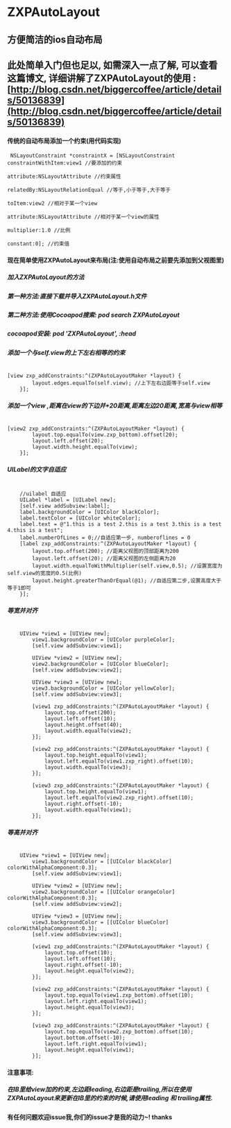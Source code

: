 # ZXPAutoLayout
## 方便简洁的ios自动布局
## 此处简单入门但也足以, 如需深入一点了解, 可以查看这篇博文, 详细讲解了ZXPAutoLayout的使用 : [http://blog.csdn.net/biggercoffee/article/details/50136839](http://blog.csdn.net/biggercoffee/article/details/50136839)
#### 传统的自动布局添加一个约束(用代码实现) ####

<pre><code> NSLayoutConstraint *constraintX = [NSLayoutConstraint constraintWithItem:view1 //要添加的约束
                                                                       attribute:NSLayoutAttribute //约束属性
                                                                       relatedBy:NSLayoutRelationEqual //等于,小于等于,大于等于
                                                                          toItem:view2 //相对于某一个view
                                                                       attribute:NSLayoutAttribute //相对于某一个view的属性
                                                                      multiplier:1.0 //比例
                                                                        constant:0]; //约束值
</code></pre>

#### 现在简单使用ZXPAutoLayout来布局(注:使用自动布局之前要先添加到父视图里)

##### 加入ZXPAutoLayout的方法 
##### 第一种方法:直接下载并导入ZXPAutoLayout.h文件
##### 第二种方法:使用Cocoapod搜索: pod search ZXPAutoLayout 
#####   cocoapod安装: pod 'ZXPAutoLayout', :head

##### 添加一个与self.view的上下左右相等的约束
<pre><code>
[view zxp_addConstraints:^(ZXPAutoLayoutMaker *layout) {
        layout.edges.equalTo(self.view); //上下左右边距等于self.view
    }];
</code></pre>

##### 添加一个view ,距离在view的下边并+20距离,距离左边20距离,宽高与view相等
<pre><code>
[view2 zxp_addConstraints:^(ZXPAutoLayoutMaker *layout) {
        layout.top.equalTo(view.zxp_bottom).offset(20);
        layout.left.offset(20);
        layout.width.height.equalTo(view);
    }];
</code></pre>

##### UILabel的文字自适应
<pre><code>
    //uilabel 自适应
    UILabel *label = [UILabel new];
    [self.view addSubview:label];
    label.backgroundColor = [UIColor blackColor];
    label.textColor = [UIColor whiteColor];
    label.text = @"1.this is a test 2.this is a test 3.this is a test 4.this is a test";
    label.numberOfLines = 0;//自适应第一步, numberoflines = 0
    [label zxp_addConstraints:^(ZXPAutoLayoutMaker *layout) {
        layout.top.offset(200); //距离父视图的顶部距离为200
        layout.left.offset(20); //距离父视图的左侧距离为20
        layout.width.equalToWithMultiplier(self.view,0.5); //设置宽度为self.view的宽度的0.5(比例)
        layout.height.greaterThanOrEqual(@1); //自适应第二步,设置高度大于等于1即可
    }];
</code></pre>

##### 等宽并对齐
<pre><code>
    UIView *view1 = [UIView new];
        view1.backgroundColor = [UIColor purpleColor];
        [self.view addSubview:view1];
        
        UIView *view2 = [UIView new];
        view2.backgroundColor = [UIColor blueColor];
        [self.view addSubview:view2];
        
        UIView *view3 = [UIView new];
        view3.backgroundColor = [UIColor yellowColor];
        [self.view addSubview:view3];
        
        [view1 zxp_addConstraints:^(ZXPAutoLayoutMaker *layout) {
            layout.top.offset(200);
            layout.left.offset(10);
            layout.height.offset(40);
            layout.width.equalTo(view2);
        }];
        
        [view2 zxp_addConstraints:^(ZXPAutoLayoutMaker *layout) {
            layout.top.height.equalTo(view1);
            layout.left.equalTo(view1.zxp_right).offset(10);
            layout.width.equalTo(view3);
        }];
        
        [view3 zxp_addConstraints:^(ZXPAutoLayoutMaker *layout) {
            layout.top.height.equalTo(view1);
            layout.left.equalTo(view2.zxp_right).offset(10);
            layout.right.offset(-10);
            layout.width.equalTo(view1);
        }];
</code></pre>

##### 等高并对齐
<pre><code>
    UIView *view1 = [UIView new];
        view1.backgroundColor = [[UIColor blackColor] colorWithAlphaComponent:0.3];
        [self.view addSubview:view1];
        
        UIView *view2 = [UIView new];
        view2.backgroundColor = [[UIColor orangeColor] colorWithAlphaComponent:0.3];
        [self.view addSubview:view2];
        
        UIView *view3 = [UIView new];
        view3.backgroundColor = [[UIColor blueColor] colorWithAlphaComponent:0.3];
        [self.view addSubview:view3];
        
        [view1 zxp_addConstraints:^(ZXPAutoLayoutMaker *layout) {
            layout.top.offset(10);
            layout.left.offset(10);
            layout.right.offset(-10);
            layout.height.equalTo(view2);
        }];
        
        [view2 zxp_addConstraints:^(ZXPAutoLayoutMaker *layout) {
            layout.top.equalTo(view1.zxp_bottom).offset(10);
            layout.left.right.equalTo(view1);
            layout.height.equalTo(view3);
        }];
        
        [view3 zxp_addConstraints:^(ZXPAutoLayoutMaker *layout) {
            layout.top.equalTo(view2.zxp_bottom).offset(10);
            layout.bottom.offset(-10);
            layout.left.right.equalTo(view1);
            layout.height.equalTo(view1);
        }];
</code></pre>

#### 注意事项:
##### 在IB里给view加的约束,左边距leading,右边距是trailing,所以在使用ZXPAutoLayout来更新在IB里的约束的时候,请使用leading 和 trailing属性.

#### 有任何问题欢迎issue我,你们的issue才是我的动力~! thanks

